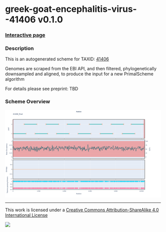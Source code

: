 # greek-goat-encephalitis-virus--41406 v0.1.0

### [Interactive page](https://chrisgkent.github.io/schemes/greek-goat-encephalitis-virus--41406-1000-v0.1.0)

### Description

This is an autogenerated scheme for TAXID: [41406](https://www.ncbi.nlm.nih.gov/Taxonomy/Browser/wwwtax.cgi?mode=Info&id=41406&lvl=3&lin=f&keep=1&srchmode=1&unlock)

Genomes are scraped from the EBI API, and then filtered, phylogenetically downsampled and aligned, to produce the input for a new PrimalScheme algorithm

For details please see preprint: TBD

### Scheme Overview

![Alt text](work/41406_final.png '41406_final.png')

------------------------------------------------------------------------

This work is licensed under a [Creative Commons Attribution-ShareAlike 4.0 International License](http://creativecommons.org/licenses/by-sa/4.0/) 

![](https://i.creativecommons.org/l/by-sa/4.0/88x31.png)